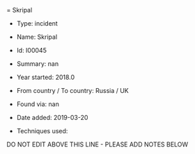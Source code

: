 = Skripal

* Type: incident

* Name: Skripal

* Id: I00045

* Summary: nan

* Year started: 2018.0

* From country / To country: Russia / UK

* Found via: nan

* Date added: 2019-03-20

* Techniques used: 


DO NOT EDIT ABOVE THIS LINE - PLEASE ADD NOTES BELOW
